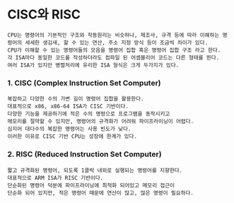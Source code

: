 # CISC와 RISC
    CPU는 명령어의 기본적인 구조와 작동원리는 비슷하나, 제조사, 규격 등에 따라 이해하는 명령어의 세세한 생김새, 할 수 있는 연산, 주소 지정 방식 등이 조금씩 차이가 있다.
    CPU가 이해할 수 있는 명령어들의 모음을 명령어 집합 혹은 명령어 집합 구조 라고 한다.
    각 ISA마다 동일한 코드를 작성하더라도 컴파일 된 어셈블리어 코드는 다른 형태를 띈다.
    여러 ISA가 있지만 병렬처리에 유리한 ISA 형식은 크게 두가지가 있다.

### 1. CISC (Complex Instruction Set Computer)
    복잡하고 다양한 수의 가변 길이 명령어 집합을 활용한다.
    대표적으로 x86, x86-64 ISA가 CISC 기반이다.
    다양한 기능을 제공하기에 적은 수의 명령으로 프로그램을 동작시키고
    메모리를 절약할 수 있지만, 명령어의 규격화가 어려워 파이프라이닝이 어렵다.
    심지어 대다수의 복잡한 명령어는 사용 빈도가 낮다.
    이러한 이유로 CISC 기반 CPU는 성장에 한계가 있다.

### 2. RISC (Reduced Instruction Set Computer)
    짧고 규격화된 명령어, 되도록 1클럭 내외로 실행되는 명령어를 지향한다.
    대표적으로 ARM ISA가 RISC 기반이다.
    단순화된 명령어 덕분에 파이프라이닝에 최적화 되어있고 메모리 접근이
    단순화 되어 있지만, 적은 명령어 때문에 연산이 많고, 많은 명령이 필요하다.